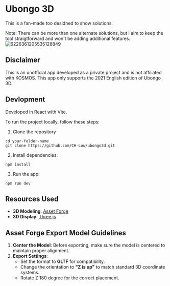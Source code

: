 # Ubongo 3D

This is a fan-made too desidned to show solutions.

Note: There can be more than one alternate solutions, but I aim to keep the tool straigtforward and won't be adding additional features.
![6226361205535128849](https://github.com/user-attachments/assets/163cc098-e5ad-410d-aef2-843ef21c11c8)

## Disclaimer

This is an unofficial app developed as a private project and is not affiliated with KOSMOS. This app only supports the 2021 English edition of Ubongo 3D.

## Devlopment
Developed in React with Vite.

To run the project locally, follow these steps:

1. Clone the repository

```
cd your-folder-name
git clone https://github.com/CH-Low/ubongo3d.git
```

2. Install dependencies:
```
npm install
```

3. Run the app:
```
npm run dev
```

## Resources Used

- **3D Modeling**: [Asset Forge](https://assetforge.io/)
- **3D Display**: [Three.js](https://threejs.org/)

## Asset Forge Export Model Guidelines

1. **Center the Model**: Before exporting, make sure the model is centered to maintain proper alignment.
2. **Export Settings**:
   - Set the format to **GLTF** for compatibility.
   - Change the orientation to **"Z is up"** to match standard 3D coordinate systems.
   - Rotate Z 180 degree for the correct placement.